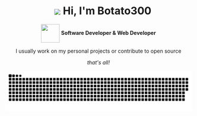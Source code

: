 <div id="user-content-toc">
  <ul align="center" style="list-style: none;">
    <summary>
      <h1>
        <img align="center" width="80" src="https://github.com/user-attachments/assets/5822ebf6-7b11-4166-b760-36f91daccc8e">
        Hi, I'm Botato300  
      </h1>
    </summary>
  </ul>
</div>

<div align="center">
  <img align="center" src="https://github.com/user-attachments/assets/f3475901-4068-4f59-86e1-405c7a38748c" width="50" height="50"> 
  <b>Software Developer & Web Developer</b>
  
  <p>I usually work on my personal projects or contribute to open source</p>
  
  <p align="middle"><i>that's all!</i></p>
</div>

<p align="middle">
  <picture>
    <source media="(prefers-color-scheme: dark)" srcset="https://github.com/Botato300/Botato300/blob/output/snake-dark.svg" />
    <source media="(prefers-color-scheme: light)" srcset="https://github.com/Botato300/Botato300/blob/output/snake.svg" />
    <img alt="Gráficos de contribuciones hechas durante el año" src="https://github.com/Botato300/Botato300/blob/output/snake.svg" />
  </picture>
</p>
